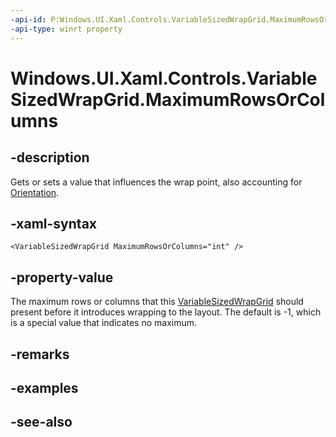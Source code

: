 ```yaml
---
-api-id: P:Windows.UI.Xaml.Controls.VariableSizedWrapGrid.MaximumRowsOrColumns
-api-type: winrt property
---
```


<!-- Property syntax
public int MaximumRowsOrColumns { get;  set; }
-->

# Windows.UI.Xaml.Controls.VariableSizedWrapGrid.MaximumRowsOrColumns

## -description
Gets or sets a value that influences the wrap point, also accounting for [Orientation](variablesizedwrapgrid_orientation.md).



## -xaml-syntax
```xaml
<VariableSizedWrapGrid MaximumRowsOrColumns="int" />
```


## -property-value
The maximum rows or columns that this [VariableSizedWrapGrid](variablesizedwrapgrid.md) should present before it introduces wrapping to the layout. The default is -1, which is a special value that indicates no maximum.

## -remarks

## -examples

## -see-also
